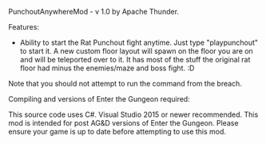 PunchoutAnywhereMod - v 1.0 by Apache Thunder.

Features:

* Ability to start the Rat Punchout fight anytime. Just type "playpunchout" to start it.
A new custom floor layout will spawn on the floor you are on and will be teleported over to it.
It has most of the stuff the original rat floor had minus the enemies/maze and boss fight. :D

Note that you should not attempt to run the command from the breach.


Compiling and versions of Enter the Gungeon required:

This source code uses C#. Visual Studio 2015 or newer recommended.
This mod is intended for post AG&D versions of Enter the Gungeon. Please ensure your game is up to date before attempting to use this mod.
